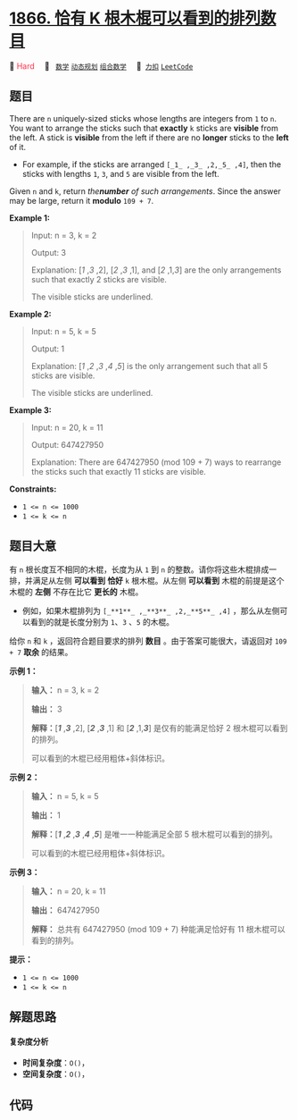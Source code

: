 # [1866. 恰有 K 根木棍可以看到的排列数目](https://2xiao.github.io/leetcode-js/problem/1866.html)

🔴 <font color=#ff334b>Hard</font>&emsp; 🔖&ensp; [`数学`](/tag/math.md) [`动态规划`](/tag/dynamic-programming.md) [`组合数学`](/tag/combinatorics.md)&emsp; 🔗&ensp;[`力扣`](https://leetcode.cn/problems/number-of-ways-to-rearrange-sticks-with-k-sticks-visible) [`LeetCode`](https://leetcode.com/problems/number-of-ways-to-rearrange-sticks-with-k-sticks-visible)

## 题目

There are `n` uniquely-sized sticks whose lengths are integers from `1` to
`n`. You want to arrange the sticks such that **exactly** `k` sticks are
**visible** from the left. A stick is **visible** from the left if there are
no **longer**  sticks to the **left** of it.

  * For example, if the sticks are arranged `[_1_ ,_3_ ,2,_5_ ,4]`, then the sticks with lengths `1`, `3`, and `5` are visible from the left.

Given `n` and `k`, return _the**number** of such arrangements_. Since the
answer may be large, return it **modulo** `109 + 7`.



**Example 1:**

> Input: n = 3, k = 2
> 
> Output: 3
> 
> Explanation: [_1_ ,_3_ ,2], [_2_ ,_3_ ,1], and [_2_ ,1,_3_] are the only arrangements such that exactly 2 sticks are visible.
> 
> The visible sticks are underlined.

**Example 2:**

> Input: n = 5, k = 5
> 
> Output: 1
> 
> Explanation: [_1_ ,_2_ ,_3_ ,_4_ ,_5_] is the only arrangement such that all 5 sticks are visible.
> 
> The visible sticks are underlined.

**Example 3:**

> Input: n = 20, k = 11
> 
> Output: 647427950
> 
> Explanation: There are 647427950 (mod 109 + 7) ways to rearrange the sticks such that exactly 11 sticks are visible.

**Constraints:**

  * `1 <= n <= 1000`
  * `1 <= k <= n`


## 题目大意

有 `n` 根长度互不相同的木棍，长度为从 `1` 到 `n` 的整数。请你将这些木棍排成一排，并满足从左侧 **可以看到** **恰好** `k`
根木棍。从左侧 **可以看到** 木棍的前提是这个木棍的 **左侧** 不存在比它 **更长的** 木棍。

  * 例如，如果木棍排列为 `[_**1**_ ,_**3**_ ,2,_**5**_ ,4]` ，那么从左侧可以看到的就是长度分别为 `1`、`3` 、`5` 的木棍。

给你 `n` 和 `k` ，返回符合题目要求的排列 **数目** 。由于答案可能很大，请返回对 `109 + 7` **取余** 的结果。

**示例 1：**

> 
> 
> 
> 
> 
> **输入：** n = 3, k = 2
> 
> **输出：** 3
> 
> **解释：**[**_1_** ,**_3_** ,2], [_**2**_ ,_**3**_ ,1] 和 [_**2**_ ,1,_**3**_] 是仅有的能满足恰好 2 根木棍可以看到的排列。
> 
> 可以看到的木棍已经用粗体+斜体标识。
> 
> 

**示例 2：**

> 
> 
> 
> 
> 
> **输入：** n = 5, k = 5
> 
> **输出：** 1
> 
> **解释：**[_**1**_ ,_**2**_ ,_**3**_ ,_**4**_ ,_**5**_] 是唯一一种能满足全部 5 根木棍可以看到的排列。
> 
> 可以看到的木棍已经用粗体+斜体标识。
> 
> 

**示例 3：**

> 
> 
> 
> 
> 
> **输入：** n = 20, k = 11
> 
> **输出：** 647427950
> 
> **解释：** 总共有 647427950 (mod 109 + 7) 种能满足恰好有 11 根木棍可以看到的排列。
> 
> 

**提示：**

  * `1 <= n <= 1000`
  * `1 <= k <= n`


## 解题思路

#### 复杂度分析

- **时间复杂度**：`O()`，
- **空间复杂度**：`O()`，

## 代码

```javascript

```
